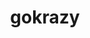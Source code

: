 ---
codehost: https://github.com/gokrazy/gokrazy
logohandle: gokrazy
sort: gokrazy
title: gokrazy
website: https://gokrazy.org/
---